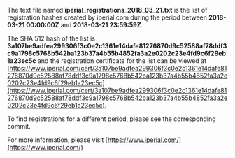 The text file named **iperial_registrations_2018_03_21.txt** is the list of registration hashes created by iperial.com during the period between **2018-03-21 00:00:00Z** and **2018-03-21 23:59:59Z**.

The SHA 512 hash of the list is **3a107be9adfea299306f3c0e2c1361e14dafe81276870d9c52588af78ddf3c9a1798c5768b542ba123b37a4b55b4852fa3a2e0202c23e4fd9c6f29eb1a23ec5c** and the registration certificate for the list can be viewed at [https://www.iperial.com/cert/3a107be9adfea299306f3c0e2c1361e14dafe81276870d9c52588af78ddf3c9a1798c5768b542ba123b37a4b55b4852fa3a2e0202c23e4fd9c6f29eb1a23ec5c](https://www.iperial.com/cert/3a107be9adfea299306f3c0e2c1361e14dafe81276870d9c52588af78ddf3c9a1798c5768b542ba123b37a4b55b4852fa3a2e0202c23e4fd9c6f29eb1a23ec5c).

To find registrations for a different period, please see the corresponding commit.

For more information, please visit [https://www.iperial.com/](https://www.iperial.com/)
